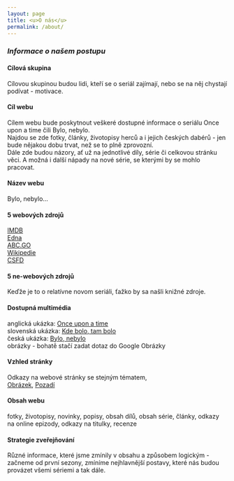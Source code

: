 ```yaml
---
layout: page
title: <u>O nás</u>
permalink: /about/
---
```

### <i>Informace o našem postupu</i>

#### Cílová skupina
 Cílovou skupinou budou lidi, kteří se o seriál zajímají, nebo se na něj chystají podívat - motivace.
 
#### Cíl webu
Cílem webu bude poskytnout veškeré dostupné informace o seriálu Once upon a time čili Bylo, nebylo.<br>
Najdou se zde fotky, články, životopisy herců a i jejich českých dabérů - jen bude nějakou dobu trvat, než se to plně zprovozní. <br>
Dále zde budou názory, ať už na jednotlivé díly, série či celkovou stránku věci. A možná i další nápady na nové série, se kterými by se mohlo pracovat.

#### Název webu
 Bylo, nebylo...
 
####  5 webových zdrojů
<u><a href="http://www.imdb.com/title/tt1843230/">IMDB</a></u> <br>
<u><a href="http://www.edna.cz/once-upon-a-time/">Edna</a></u> <br>
<u><a href="http://abc.go.com/shows/once-upon-a-time">ABC.GO</a></u> <br>
<u><a href="https://en.wikipedia.org/wiki/Once_Upon_a_Time_(TV_series)">Wikipedie</a></u> <br>
<u><a href="http://www.csfd.cz/film/297535-bylo-nebylo/prehled/">CSFD</a></u> <br>

#### 5 ne-webových zdrojů
Keďže je to o relatívne novom seriáli, ťažko by sa našli knižné zdroje.


#### Dostupná multimédia
  anglická ukázka: <u><a href="https://www.youtube.com/watch?v=7O20kV7KwJQ">Once upon a time</a></u> <br>
  slovenská ukázka: <u><a href="https://www.youtube.com/watch?v=up-SCT1Dw3w">Kde bolo, tam bolo</a></u> <br>
  česká ukázka: <u><a href="https://www.youtube.com/watch?v=QBHzw_7Y2Hk">Bylo, nebylo</a></u> <br>
  obrázky - bohatě stačí zadat dotaz do Google Obrázky <br>

#### Vzhled stránky
Odkazy na webové stránky se stejným tématem,<br> <u><a href="http://file2.answcdn.com/answ-cld/image/upload/w_760,c_fill,g_faces:center,fl_lossy,q_60/v1401150667/yhstuiockzuf0eccljm5.jpg">Obrázek</a></u>, <u><a href="http://img0.gtsstatic.com/wallpapers/6bf8fcb49d02cba959ab835b3cb64d4b_large.jpeg">Pozadí</a></u>

#### Obsah webu
fotky, životopisy, novinky, popisy, obsah dílů, obsah série, články, odkazy na online epizody, odkazy na titulky, recenze

#### Strategie zveřejňování
Různé informace, které jsme zmínily v obsahu a způsobem logickým - začneme od první sezony, zmíníme nejhlavnější postavy, které nás budou provázet všemi sériemi a tak dále.
